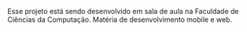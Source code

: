 Esse projeto está sendo desenvolvido em sala de aula na Faculdade de Ciências da Computação.
Matéria de desenvolvimento mobile e web.
